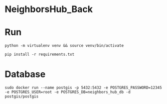 # NeighborsHub_Back

# Run
 ``python -m virtualenv venv && source venv/bin/activate``

``pip install -r requirements.txt``
# Database 
``sudo docker run --name postgis -p 5432:5432 -e POSTGRES_PASSWORD=12345 -e POSTGRES_USER=root -e POSTGRES_DB=neighbors_hub_db -d postgis/postgis``